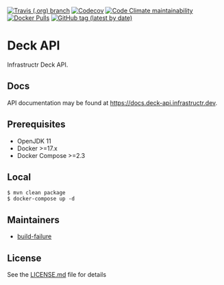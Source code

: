 [![Travis (.org) branch](https://img.shields.io/travis/infrastructr/deck-api/master)](https://travis-ci.org/infrastructr/deck-api)
[![Codecov](https://img.shields.io/codecov/c/github/infrastructr/deck-api)](https://codecov.io/gh/infrastructr/deck-api)
[![Code Climate maintainability](https://img.shields.io/codeclimate/maintainability/infrastructr/deck-api)](https://codeclimate.com/github/infrastructr/deck-api)[
![Docker Pulls](https://img.shields.io/docker/pulls/infrastructr/deck-api)](https://hub.docker.com/r/infrastructr/deck-api)
[![GitHub tag (latest by date)](https://img.shields.io/github/v/tag/infrastructr/deck-api)](https://hub.docker.com/repository/docker/infrastructr/deck-api/tags?page=1)

# Deck API
Infrastructr Deck API.

## Docs

API documentation may be found at https://docs.deck-api.infrastructr.dev.

## Prerequisites

- OpenJDK 11
- Docker >=17.x
- Docker Compose >=2.3

## Local

    $ mvn clean package
    $ docker-compose up -d

## Maintainers

- [build-failure](https://github.com/build-failure)

## License

See the [LICENSE.md](LICENSE.md) file for details
